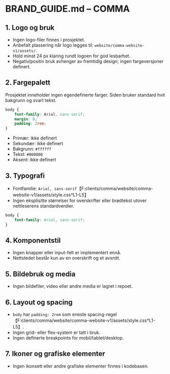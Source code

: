 # BRAND_GUIDE.md – COMMA

## 1. Logo og bruk
- Ingen logo-filer finnes i prosjektet.
- Anbefalt plassering når logo legges til: `website/comma-website-v1/assets/`.
- Hold minst 24 px klaring rundt logoen for god lesbarhet.
- Negativ/positiv bruk avhenger av fremtidig design; ingen fargeversjoner definert.

## 2. Fargepalett
Prosjektet inneholder ingen egendefinerte farger. Siden bruker standard hvit bakgrunn og svart tekst.

```scss
body {
    font-family: Arial, sans-serif;
    margin: 0;
    padding: 2rem;
}
```

- Primær: ikke definert
- Sekundær: ikke definert
- Bakgrunn: `#ffffff`
- Tekst: `#000000`
- Aksent: ikke definert

## 3. Typografi
- Fontfamilie: `Arial, sans-serif`【F:clients/comma/website/comma-website-v1/assets/style.css†L1-L5】
- Ingen eksplisitte størrelser for overskrifter eller brødtekst utover nettleserens standardverdier.

```css
body {
    font-family: Arial, sans-serif;
}
```

## 4. Komponentstil
- Ingen knapper eller input-felt er implementert ennå.
- Nettstedet består kun av en overskrift og et avsnitt.

## 5. Bildebruk og media
- Ingen bildefiler, video eller andre media er lagret i repoet.

## 6. Layout og spacing
- `body` har `padding: 2rem` som eneste spacing-regel【F:clients/comma/website/comma-website-v1/assets/style.css†L1-L5】.
- Ingen grid- eller flex-system er tatt i bruk.
- Ingen definerte breakpoints for mobil/tablet/desktop.

## 7. Ikoner og grafiske elementer
- Ingen ikonsett eller andre grafiske elementer finnes i kodebasen.
